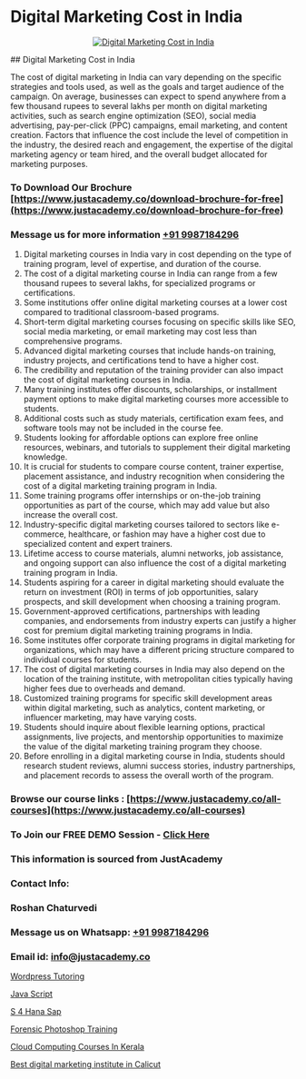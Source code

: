 # Digital Marketing Cost in India

<p align="center">
  <a href="https://justacademy.co/course-detail/digital-marketing">
    <img src="https://justacademy.co/storage2/course_image/1676636720_course_image.webp" alt="Digital Marketing Cost in India">
  </a>
</p>
## Digital Marketing Cost in India

The cost of digital marketing in India can vary depending on the specific strategies and tools used, as well as the goals and target audience of the campaign. On average, businesses can expect to spend anywhere from a few thousand rupees to several lakhs per month on digital marketing activities, such as search engine optimization (SEO), social media advertising, pay-per-click (PPC) campaigns, email marketing, and content creation. Factors that influence the cost include the level of competition in the industry, the desired reach and engagement, the expertise of the digital marketing agency or team hired, and the overall budget allocated for marketing purposes.
### To Download Our Brochure [https://www.justacademy.co/download-brochure-for-free](https://www.justacademy.co/download-brochure-for-free)
### Message us for more information [+91 9987184296](https://api.whatsapp.com/send?phone=919987184296)
1) Digital marketing courses in India vary in cost depending on the type of training program, level of expertise, and duration of the course.
2) The cost of a digital marketing course in India can range from a few thousand rupees to several lakhs, for specialized programs or certifications.
3) Some institutions offer online digital marketing courses at a lower cost compared to traditional classroom-based programs.
4) Short-term digital marketing courses focusing on specific skills like SEO, social media marketing, or email marketing may cost less than comprehensive programs.
5) Advanced digital marketing courses that include hands-on training, industry projects, and certifications tend to have a higher cost.
6) The credibility and reputation of the training provider can also impact the cost of digital marketing courses in India.
7) Many training institutes offer discounts, scholarships, or installment payment options to make digital marketing courses more accessible to students.
8) Additional costs such as study materials, certification exam fees, and software tools may not be included in the course fee.
9) Students looking for affordable options can explore free online resources, webinars, and tutorials to supplement their digital marketing knowledge.
10) It is crucial for students to compare course content, trainer expertise, placement assistance, and industry recognition when considering the cost of a digital marketing training program in India.
11) Some training programs offer internships or on-the-job training opportunities as part of the course, which may add value but also increase the overall cost.
12) Industry-specific digital marketing courses tailored to sectors like e-commerce, healthcare, or fashion may have a higher cost due to specialized content and expert trainers.
13) Lifetime access to course materials, alumni networks, job assistance, and ongoing support can also influence the cost of a digital marketing training program in India.
14) Students aspiring for a career in digital marketing should evaluate the return on investment (ROI) in terms of job opportunities, salary prospects, and skill development when choosing a training program.
15) Government-approved certifications, partnerships with leading companies, and endorsements from industry experts can justify a higher cost for premium digital marketing training programs in India.
16) Some institutes offer corporate training programs in digital marketing for organizations, which may have a different pricing structure compared to individual courses for students.
17) The cost of digital marketing courses in India may also depend on the location of the training institute, with metropolitan cities typically having higher fees due to overheads and demand.
18) Customized training programs for specific skill development areas within digital marketing, such as analytics, content marketing, or influencer marketing, may have varying costs.
19) Students should inquire about flexible learning options, practical assignments, live projects, and mentorship opportunities to maximize the value of the digital marketing training program they choose.
20) Before enrolling in a digital marketing course in India, students should research student reviews, alumni success stories, industry partnerships, and placement records to assess the overall worth of the program.

### Browse our course links : [https://www.justacademy.co/all-courses](https://www.justacademy.co/all-courses) 
### To Join our FREE DEMO Session - [Click Here](https://www.justacademy.co/register-for-course-demo)


### This information is sourced from JustAcademy
### Contact Info:
### Roshan Chaturvedi
### Message us on Whatsapp: [+91 9987184296](https://api.whatsapp.com/send?phone=919987184296)
### Email id: [info@justacademy.co](mailto:info@justacademy.co)
                
[Wordpress Tutoring](https://www.linkedin.com/pulse/wordpress-tutoring-justacademy-pune-clxmc/)

[Java Script](https://www.linkedin.com/pulse/java-script-justacademy-coimbatore-xmrme?trackingId=F5XyU%2Ff5BPOvMMvcO6Pg8g%3D%3D&lipi=urn%3Ali%3Apage%3Ad_flagship3_company_admin%3ByPDF5Pb2RH67jlf7LdyQxA%3D%3D)

[S 4 Hana Sap](https://medium.com/@roneet705/s-4-hana-sap-7397f60dffdd)

[Forensic Photoshop Training](https://medium.com/@akanshapatil/forensic-photoshop-training-b518190476a2)

[Cloud Computing Courses In Kerala](https://justacademyin.github.io/justacademy/cloud-computing-courses-in-kerala)

[Best digital marketing institute in Calicut](https://justacademyin.github.io/justacademy/best-digital-marketing-institute-in-calicut)

